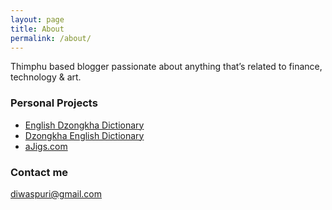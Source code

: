 ```yaml
---
layout: page
title: About
permalink: /about/
---
```


Thimphu based blogger passionate about anything that’s related to finance, technology & art.

### Personal Projects

- [English Dzongkha Dictionary](https://play.google.com/store/apps/details?id=com.diwaspuri.dzongkhadictionaryoffline)
- [Dzongkha English Dictionary](https://play.google.com/store/apps/details?id=com.diwaspuri.dzongkhaenglishdictionarybook)
- [aJigs.com](https://ajigs.com)

### Contact me

[diwaspuri@gmail.com](mailto:diwaspuri@gmail.com)